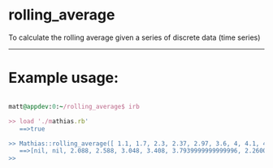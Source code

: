 # rolling_average

To calculate the rolling average given a series of discrete data (time series)

---------

# Example usage:

```rb

matt@appdev:0:~/rolling_average$ irb

>> load './mathias.rb'
   ==>true

>> Mathias::rolling_average([ 1.1, 1.7, 2.3, 2.37, 2.97, 3.6, 4, 4.1, 4.3, -4.7, -100 ], 2)
   ==>[nil, nil, 2.088, 2.588, 3.048, 3.408, 3.7939999999999996, 2.2600000000000002, -18.46, nil, nil]
>>


```
